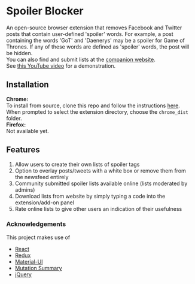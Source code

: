 # Spoiler Blocker
An open-source browser extension that removes Facebook and Twitter posts that contain user-defined 'spoiler' words. For example, a post containing the words 'GoT' and 'Daenerys' may be a spoiler for Game of Thrones. If any of these words are defined as 'spoiler' words, the post will be hidden.<br>
You can also find and submit lists at the [companion website](https://salty-earth-11606.herokuapp.com).<br>
See [this YouTube video](https://youtu.be/dFOZCkYJdOM) for a demonstration.


## Installation
**Chrome:**<br>
To install from source, clone this repo and follow the instructions [here](https://developer.chrome.com/extensions/getstarted#unpacked). When prompted to select the extension directory, choose the `chrome_dist` folder.<br>
**Firefox:**<br>
Not available yet.


## Features
1. Allow users to create their own lists of spoiler tags
2. Option to overlay posts/tweets with a white box or remove them from the newsfeed entirely
3. Community submitted spoiler lists available online (lists moderated by admins)
4. Download lists from website by simply typing a code into the extension/add-on panel
5. Rate online lists to give other users an indication of their usefulness


### Acknowledgements
This project makes use of
* [React](https://facebook.github.io/react/)
* [Redux](http://redux.js.org/)
* [Material-UI](http://www.material-ui.com/#/)
* [Mutation Summary](https://github.com/rafaelw/mutation-summary)
* [jQuery](https://jquery.com/)